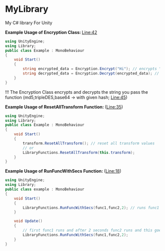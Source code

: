 # MyLibrary
My C# library For Unity 
<br>

<strong> Example Usage of Encryption Class: </strong> <a href="https://github.com/zyr1on/MyLibary/blob/main/Library.cs#L42">Line:42</a>
```cs
using UnityEngine;
using Library;
public class Example : MonoBehaviour
{
    void Start() 
    {
        string encrypted_data = Encryption.Encrypt("Hi"); // encrypts "hi" string;
        string decrypted_data = Encryption.Decrypt(encrypted_data); // Decrypts "encrypted_data" variable encrypted as "hi"
    }
}
```
!!! The Encryption Class encrypts and decrypts the string you pass the function (md5,tripleDES,base64 -> 
with given hash; <a href="https://github.com/zyr1on/MyLibary/blob/main/Library.cs#L45">Line:45</a>)

<strong>Example <strong>Usage</strong> of  ResetAllTransform Function: </strong>(<a href="https://github.com/zyr1on/MyLibary/blob/main/Library.cs#L35">Line:35</a>) 
```cs
using UnityEngine;
using Library;
public class Example : MonoBehaviour
{
    void Start() 
    {
        transform.ResetAllTransform(); // reset all transform values
        // or
        LibraryFunctions.ResetAllTransform(this.transform);
    }
}
```

<strong>Example <strong>Usage</strong> of  RunFuncWithSecs Function: </strong>(<a href="https://github.com/zyr1on/MyLibary/blob/main/Library.cs#L18">Line:18</a>) 
```cs
using UnityEngine;
using Library;
public class example : MonoBehaviour
{
    void Start()
    {
        LibraryFunctions.RunFuncWithSecs(func1,func2,2); // runs func1 after 2 secons runs func2 for once(cuz start function);
    }

    void Update()
    {
        // first func1 runs and after 2 seconds func2 runs and this goes on and on(cuz update function)
        LibraryFunctions.RunFuncWithSecs(func1,func2,2);
    }
}
```




